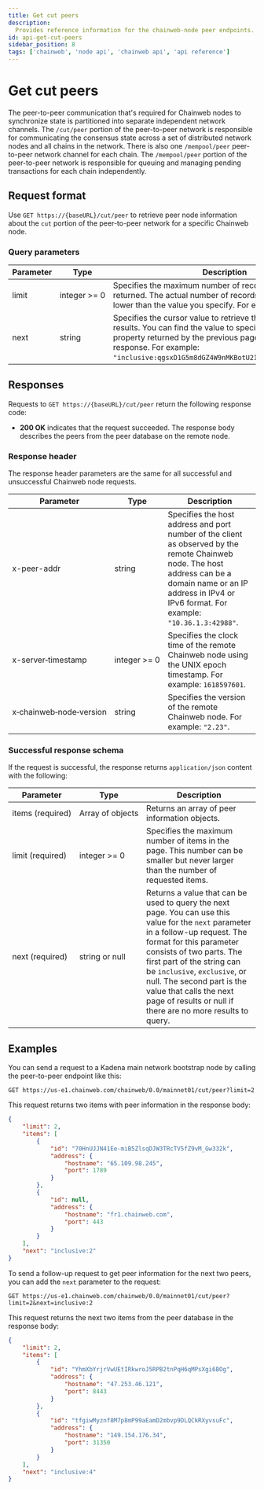 ```yaml
---
title: Get cut peers
description:
  Provides reference information for the chainweb-node peer endpoints.
id: api-get-cut-peers
sidebar_position: 8
tags: ['chainweb', 'node api', 'chainweb api', 'api reference']
---
```


# Get cut peers

The peer-to-peer communication that's required for Chainweb nodes to synchronize state is partitioned into separate independent network channels. 
The `/cut/peer` portion of the peer-to-peer network is responsible for communicating the consensus state across a set of distributed network nodes and all chains in the network.
There is also one `/mempool/peer` peer-to-peer network channel for each chain. 
The `/mempool/peer` portion of the peer-to-peer network is responsible for queuing and managing pending transactions for each chain independently. 

## Request format

Use `GET https://{baseURL}/cut/peer` to retrieve peer node information about the `cut` portion of the peer-to-peer network for a specific Chainweb node.

### Query parameters

| Parameter | Type | Description
| --------- | ---- | -----------
| limit | integer&nbsp;>=&nbsp;0 | Specifies the maximum number of records that should be returned. The actual number of records returned might be lower than the value you specify. For example: `limit=3`.
| next | string | Specifies the cursor value to retrieve the next page of results. You can find the value to specify in the `next` property returned by the previous page in a successful response. For example: `"inclusive:qgsxD1G5m8dGZ4W9nMKBotU2I10ilURkRIE3_UKHlLM"`.

## Responses

Requests to `GET https://{baseURL}/cut/peer` return the following response code:

- **200 OK** indicates that the request succeeded. The response body describes the peers from the peer database on the remote node.

### Response header

The response header parameters are the same for all successful and unsuccessful Chainweb node requests.

| Parameter | Type | Description
| --------- | ---- | -----------
| x-peer-addr | string | Specifies the host address and port number of the client as observed by the remote Chainweb node. The host address can be a domain name or an IP address in IPv4 or IPv6 format. For example: `"10.36.1.3:42988"`.
| x-server&#8209;timestamp | integer&nbsp;>=&nbsp;0 | Specifies the clock time of the remote Chainweb node using the UNIX epoch timestamp. For example: `1618597601`.
| x&#8209;chainweb&#8209;node&#8209;version	| string | Specifies the version of the remote Chainweb node. For example: `"2.23"`.

### Successful response schema

If the request is successful, the response returns `application/json` content with the following:

| Parameter | Type | Description
| --------- | ---- | -----------
| items&nbsp;(required) | Array&nbsp;of&nbsp;objects | Returns an array of peer information objects.
| limit&nbsp;(required) | integer&nbsp;>=&nbsp;0 | Specifies the maximum number of items in the page. This number can be smaller but never larger than the number of requested items.
| next&nbsp;(required) | string or null | Returns a value that can be used to query the next page. You can use this value for the `next` parameter in a follow-up request. The format for this parameter consists of two parts. The first part of the string can be `inclusive`, `exclusive`, or null. The second part is the value that calls the next page of results or null if there are no more results to query.

## Examples

You can send a request to a Kadena main network bootstrap node by calling the peer-to-peer endpoint like this:

```Postman
GET https://us-e1.chainweb.com/chainweb/0.0/mainnet01/cut/peer?limit=2
```

This request returns two items with peer information in the response body:

```json
{
    "limit": 2,
    "items": [
        {
            "id": "70HnUJJN41Ee-miB5ZlsqDJW3TRcTV5fZ9vM_Gw332k",
            "address": {
                "hostname": "65.109.98.245",
                "port": 1789
            }
        },
        {
            "id": null,
            "address": {
                "hostname": "fr1.chainweb.com",
                "port": 443
            }
        }
    ],
    "next": "inclusive:2"
}
```

To send a follow-up request to get peer information for the next two peers, you can add the `next` parameter to the request:

```Postman
GET https://us-e1.chainweb.com/chainweb/0.0/mainnet01/cut/peer?limit=2&next=inclusive:2
```

This request returns the next two items from the peer database in the response body:

```json
{
    "limit": 2,
    "items": [
        {
            "id": "YhmXbYrjrVwUEtIRkwroJ5RPB2tnPqH6qMPsXgi6BOg",
            "address": {
                "hostname": "47.253.46.121",
                "port": 8443
            }
        },
        {
            "id": "tfgiwMyznf8M7p8mP99aEamD2mbvp9DLQCkRXyvsuFc",
            "address": {
                "hostname": "149.154.176.34",
                "port": 31350
            }
        }
    ],
    "next": "inclusive:4"
}
```
